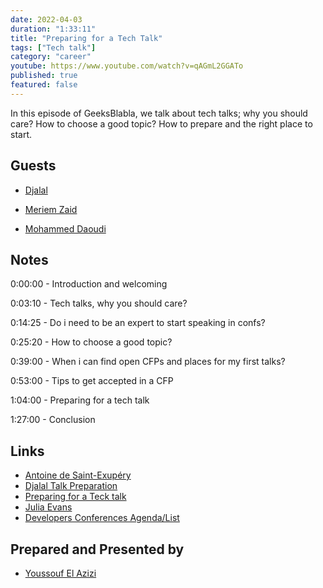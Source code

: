 ```yaml
---
date: 2022-04-03
duration: "1:33:11"
title: "Preparing for a Tech Talk"
tags: ["Tech talk"]
category: "career"
youtube: https://www.youtube.com/watch?v=qAGmL2GGATo
published: true
featured: false
---
```


In this episode of GeeksBlabla, we talk about tech talks; why you should care? How to choose a good topic? How to prepare and the right place to start.

## Guests

- [Djalal](https://twitter.com/enlamp)

- [Meriem Zaid](https://twitter.com/_iMeriem)

- [Mohammed Daoudi](https://www.linkedin.com/in/iduoad)

## Notes

0:00:00 - Introduction and welcoming

0:03:10 - Tech talks, why you should care?

0:14:25 - Do i need to be an expert to start speaking in confs?

0:25:20 - How to choose a good topic?

0:39:00 - When i can find open CFPs and places for my first talks?

0:53:00 - Tips to get accepted in a CFP

1:04:00 - Preparing for a tech talk

1:27:00 - Conclusion

## Links

- [Antoine de Saint-Exupéry](https://www.goodreads.com/quotes/19905-perfection-is-achieved-not-when-there-is-nothing-more-to)
- [Djalal Talk Preparation](https://twitter.com/enlampstatus/1439321602173378565?s=20&t=FZFxClHednRbp_-3efvE7g)
- [Preparing for a Teck talk](https://overreacted.io/preparing-for-tech-talk-part-1-motivation/)
- [Julia Evans](https://jvns.ca/talks/)
- [Developers Conferences Agenda/List](https://github.com/scraly/developers-conferences-agenda)

## Prepared and Presented by

- [Youssouf El Azizi](https://elazizi.com)
